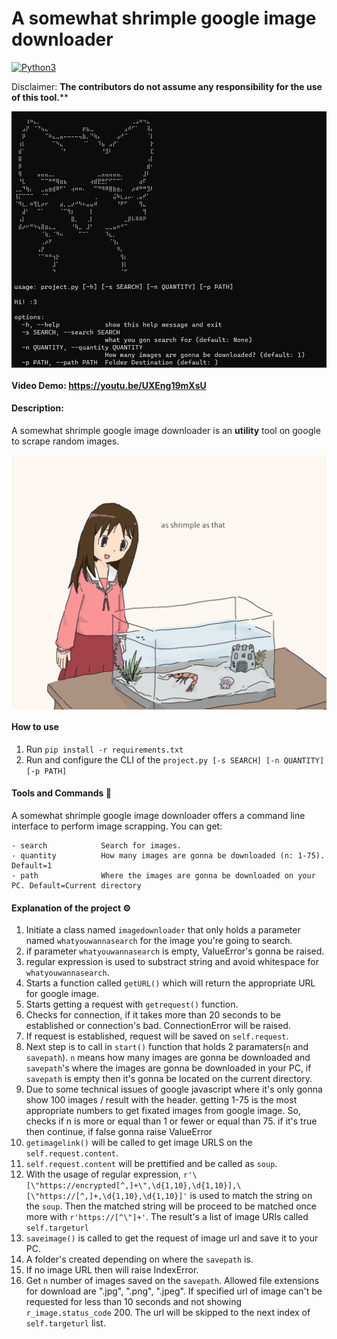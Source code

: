 # A somewhat shrimple google image downloader

[![Python3](https://img.shields.io/badge/language-Python3-red)](https://img.shields.io/badge/language-Python3-red)

Disclaimer: **The contributors do not assume any responsibility for the use of this tool.****

<p align="center">
<img align="center" src=".img/help.png" width="800">
</p>

#### Video Demo:  <https://youtu.be/UXEng19mXsU>
#### Description:
A somewhat shrimple google image downloader is an **utility** tool on google to scrape random images.

<p align="center">
<img align="center" src=".img/Shrimple.png" width="600">
</p>


#### How to use
1. Run `pip install -r requirements.txt`
2. Run and configure the CLI of the `project.py [-s SEARCH] [-n QUANTITY] [-p PATH]`

#### Tools and Commands 🧰
A somewhat shrimple google image downloader offers a command line interface to perform image scrapping. You can get:
```text
- search            Search for images.
- quantity          How many images are gonna be downloaded (n: 1-75). Default=1
- path              Where the images are gonna be downloaded on your PC. Default=Current directory
```

#### Explanation of the project ⚙️
1. Initiate a class named `imagedownloader` that only holds a parameter named `whatyouwannasearch` for the image you're going to search.
2. if parameter `whatyouwannasearch` is empty, ValueError's gonna be raised.
3. regular expression is used to substract string and avoid whitespace for `whatyouwannasearch`.
4. Starts a function called `getURL()` which will return the appropriate URL for google image.
5. Starts getting a request with `getrequest()` function.
6. Checks for connection, if it takes more than 20 seconds to be established or connection's bad. ConnectionError will be raised.
7. If request is established, request will be saved on `self.request`.
8. Next step is to call in `start()` function that holds 2 paramaters(`n` and `savepath`). `n` means how many images are gonna be downloaded and `savepath`'s where the images are gonna be downloaded in your PC, if `savepath` is empty then it's gonna be located on the current directory.
9. Due to some technical issues of google javascript where it's only gonna show 100 images / result with the header. getting 1-75 is the most appropriate numbers to get fixated images from google image. So, checks if n is more or equal than 1 or fewer or equal than 75. if it's true then continue, if false gonna raise ValueError
10. `getimagelink()` will be called to get image URLS on the `self.request.content`.
11. `self.request.content` will be prettified and be called as `soup`.
12. With the usage of regular expression, `r'\[\"https://encrypted[^,]+\",\d{1,10},\d{1,10}],\[\"https://[^,]+,\d{1,10},\d{1,10}]'` is used to match the string on the `soup`. Then the matched string will be proceed to be matched once more with `r'https://[^\"]+'`. The result's a list of image URls called `self.targeturl`
13. `saveimage()` is called to get the request of image url and save it to your PC.
14. A folder's created depending on where the `savepath` is.
15. If no image URL then will raise IndexError.
15. Get `n` number of images saved on the `savepath`. Allowed file extensions for download are ".jpg", ".png", ".jpeg". If specified url of image can't be requested for less than 10 seconds and not showing `r_image.status_code` 200. The url will be skipped to the next index of `self.targeturl` list.